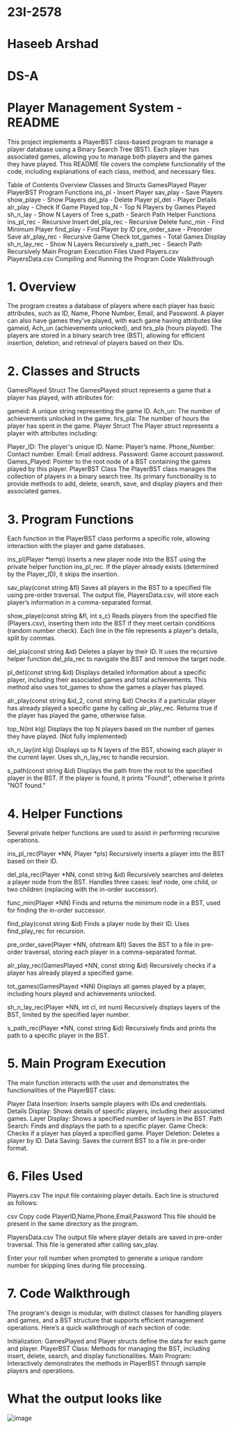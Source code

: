 # 23I-2578
# Haseeb Arshad
# DS-A


# Player Management System - README
This project implements a PlayerBST class-based program to manage a player database using a Binary Search Tree (BST). Each player has associated games, allowing you to manage both players and the games they have played. This README file covers the complete functionality of the code, including explanations of each class, method, and necessary files.

Table of Contents
Overview
Classes and Structs
GamesPlayed
Player
PlayerBST
Program Functions
ins_pl - Insert Player
sav_play - Save Players
show_playe - Show Players
del_pla - Delete Player
pl_det - Player Details
alr_play - Check If Game Played
top_N - Top N Players by Games Played
sh_n_lay - Show N Layers of Tree
s_path - Search Path
Helper Functions
ins_pl_rec - Recursive Insert
del_pla_rec - Recursive Delete
func_min - Find Minimum Player
find_play - Find Player by ID
pre_order_save - Preorder Save
alr_play_rec - Recursive Game Check
tot_games - Total Games Display
sh_n_lay_rec - Show N Layers Recursively
s_path_rec - Search Path Recursively
Main Program Execution
Files Used
Players.csv
PlayersData.csv
Compiling and Running the Program
Code Walkthrough

# 1. Overview
The program creates a database of players where each player has basic attributes, such as ID, Name, Phone Number, Email, and Password. A player can also have games they've played, with each game having attributes like gameid, Ach_un (achievements unlocked), and hrs_pla (hours played). The players are stored in a binary search tree (BST), allowing for efficient insertion, deletion, and retrieval of players based on their IDs.

# 2. Classes and Structs
GamesPlayed Struct
The GamesPlayed struct represents a game that a player has played, with attributes for:

gameid: A unique string representing the game ID.
Ach_un: The number of achievements unlocked in the game.
hrs_pla: The number of hours the player has spent in the game.
Player Struct
The Player struct represents a player with attributes including:

Player_ID: The player's unique ID.
Name: Player’s name.
Phone_Number: Contact number.
Email: Email address.
Password: Game account password.
Games_Played: Pointer to the root node of a BST containing the games played by this player.
PlayerBST Class
The PlayerBST class manages the collection of players in a binary search tree. Its primary functionality is to provide methods to add, delete, search, save, and display players and their associated games.

# 3. Program Functions
Each function in the PlayerBST class performs a specific role, allowing interaction with the player and game databases.

ins_pl(Player *temp)
Inserts a new player node into the BST using the private helper function ins_pl_rec. If the player already exists (determined by the Player_ID), it skips the insertion.

sav_play(const string &fl)
Saves all players in the BST to a specified file using pre-order traversal. The output file, PlayersData.csv, will store each player’s information in a comma-separated format.

show_playe(const string &fl, int s_c)
Reads players from the specified file (Players.csv), inserting them into the BST if they meet certain conditions (random number check). Each line in the file represents a player's details, split by commas.

del_pla(const string &id)
Deletes a player by their ID. It uses the recursive helper function del_pla_rec to navigate the BST and remove the target node.

pl_det(const string &id)
Displays detailed information about a specific player, including their associated games and total achievements. This method also uses tot_games to show the games a player has played.

alr_play(const string &id_2, const string &id)
Checks if a particular player has already played a specific game by calling alr_play_rec. Returns true if the player has played the game, otherwise false.

top_N(int klg)
Displays the top N players based on the number of games they have played. (Not fully implemented)

sh_n_lay(int klg)
Displays up to N layers of the BST, showing each player in the current layer. Uses sh_n_lay_rec to handle recursion.

s_path(const string &id)
Displays the path from the root to the specified player in the BST. If the player is found, it prints "Found!", otherwise it prints "NOT found."

# 4. Helper Functions
Several private helper functions are used to assist in performing recursive operations.

ins_pl_rec(Player *NN, Player *pls)
Recursively inserts a player into the BST based on their ID.

del_pla_rec(Player *NN, const string &id)
Recursively searches and deletes a player node from the BST. Handles three cases: leaf node, one child, or two children (replacing with the in-order successor).

func_min(Player *NN)
Finds and returns the minimum node in a BST, used for finding the in-order successor.

find_play(const string &id)
Finds a player node by their ID. Uses find_play_rec for recursion.

pre_order_save(Player *NN, ofstream &fl)
Saves the BST to a file in pre-order traversal, storing each player in a comma-separated format.

alr_play_rec(GamesPlayed *NN, const string &id)
Recursively checks if a player has already played a specified game.

tot_games(GamesPlayed *NN)
Displays all games played by a player, including hours played and achievements unlocked.

sh_n_lay_rec(Player *NN, int cl, int num)
Recursively displays layers of the BST, limited by the specified layer number.

s_path_rec(Player *NN, const string &id)
Recursively finds and prints the path to a specific player in the BST.

# 5. Main Program Execution
The main function interacts with the user and demonstrates the functionalities of the PlayerBST class:

Player Data Insertion: Inserts sample players with IDs and credentials.
Details Display: Shows details of specific players, including their associated games.
Layer Display: Shows a specified number of layers in the BST.
Path Search: Finds and displays the path to a specific player.
Game Check: Checks if a player has played a specified game.
Player Deletion: Deletes a player by ID.
Data Saving: Saves the current BST to a file in pre-order format.

# 6. Files Used
Players.csv
The input file containing player details. Each line is structured as follows:

csv
Copy code
PlayerID,Name,Phone,Email,Password
This file should be present in the same directory as the program.

PlayersData.csv
The output file where player details are saved in pre-order traversal. This file is generated after calling sav_play.

Enter your roll number when prompted to generate a unique random number for skipping lines during file processing.

# 7. Code Walkthrough
The program's design is modular, with distinct classes for handling players and games, and a BST structure that supports efficient management operations. Here’s a quick walkthrough of each section of code:

Initialization:
GamesPlayed and Player structs define the data for each game and player.
PlayerBST Class:
Methods for managing the BST, including insert, delete, search, and display functionalities.
Main Program:
Interactively demonstrates the methods in PlayerBST through sample players and operations.

# What the output looks like

![image](https://github.com/user-attachments/assets/53d098a5-821d-45f0-8326-7b117a370b3d)

